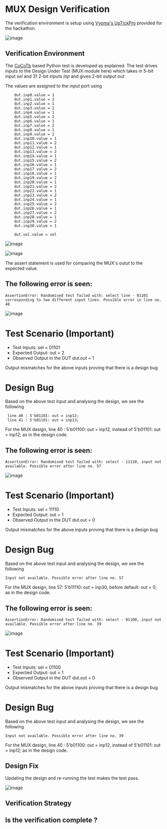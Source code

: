 # MUX Design Verification

The verification environment is setup using [Vyoma's UpTickPro](https://vyomasystems.com) provided for the hackathon.

![image](https://user-images.githubusercontent.com/70422874/180948628-e3b7198e-3dbd-4c59-a4f0-49c08048eb9e.png)

## Verification Environment

The [CoCoTb](https://www.cocotb.org/) based Python test is developed as explained. The test drives inputs to the Design Under Test (MUX module here) which takes in 5-bit input *sel* and 31 2-bit inputs *inp* and gives 2-bit output *out*

The values are assigned to the input port using 
```
    dut.inp0.value = 1
    dut.inp1.value = 2
    dut.inp2.value = 1
    dut.inp3.value = 2
    dut.inp4.value = 1
    dut.inp5.value = 2
    dut.inp6.value = 1
    dut.inp7.value = 2
    dut.inp8.value = 1
    dut.inp9.value = 2
    dut.inp10.value = 1
    dut.inp11.value = 2
    dut.inp12.value = 1
    dut.inp13.value = 2
    dut.inp14.value = 1
    dut.inp15.value = 2
    dut.inp16.value = 1
    dut.inp17.value = 2
    dut.inp18.value = 1
    dut.inp19.value = 2
    dut.inp20.value = 1
    dut.inp21.value = 2
    dut.inp22.value = 1
    dut.inp23.value = 2
    dut.inp24.value = 1
    dut.inp25.value = 2
    dut.inp26.value = 1
    dut.inp27.value = 2
    dut.inp28.value = 1
    dut.inp29.value = 2
    dut.inp30.value = 1 

    dut.sel.value = sel
```
![image](https://user-images.githubusercontent.com/70422874/180708014-8b05c385-6e33-4c38-ad23-5c6c0acb76f1.png)

![image](https://user-images.githubusercontent.com/70422874/180708074-08b96270-6b68-46f3-8008-ee19cf9bf928.png)

The assert statement is used for comparing the MUX's outut to the expected value.

## The following error is seen:
```
AssertionError: Randomised test failed with: select line - 01101 corresponding to two different input lines. Possible error in line no. 40
```
![image](https://user-images.githubusercontent.com/70422874/180707564-9f78f528-34da-4af9-a1ef-03be85f639b0.png)

# Test Scenario **(Important)**
- Test Inputs: sel = 01101
- Expected Output: out = 2
- Observed Output in the DUT dut.out = 1

Output mismatches for the above inputs proving that there is a design bug

# Design Bug
Based on the above test input and analysing the design, we see the following

```
 line 40 : 5'b01101: out = inp12;
 line 41 : 5'b01101: out = inp13;
```
For the MUX design, line 40 :  5'b01100: out = inp12, instead of  5'b01101: out = inp12; as in the design code.

## The following error is seen:
```
AssertionError: Randomised test failed with: select - 11110, input not available. Possible error after line no. 57
```
![image](https://user-images.githubusercontent.com/70422874/180707639-66f0b545-57f6-4b52-96d8-aaca66b9554b.png)

# Test Scenario **(Important)**
- Test Inputs: sel = 11110
- Expected Output: out = 1
- Observed Output in the DUT dut.out = 0

Output mismatches for the above inputs proving that there is a design bug

# Design Bug
Based on the above test input and analysing the design, we see the following

```
Input not available. Possible error after line no. 57
```
For the MUX design, line 57:  5'b11110: out = inp30, before default: out = 0; as in the design code.

## The following error is seen:
```
AssertionError: Randomised test failed with: select - 01100, input not available. Possible error after line no. 39
```
![image](https://user-images.githubusercontent.com/70422874/180707446-ded3180a-a2ad-4f8a-b42c-0cf47f65436e.png)

# Test Scenario **(Important)**
- Test Inputs: sel = 01100
- Expected Output: out = 1
- Observed Output in the DUT dut.out = 0

Output mismatches for the above inputs proving that there is a design bug

# Design Bug
Based on the above test input and analysing the design, we see the following

```
Input not available. Possible error after line no. 39
```
For the MUX design, line 40 :  5'b01100: out = inp12, instead of  5'b01101: out = inp12; as in the design code.

## Design Fix
Updating the design and re-running the test makes the test pass.

![image](https://user-images.githubusercontent.com/70422874/180708949-cc5bd573-d6f4-4c10-bfa5-340cb578d8e8.png)


## Verification Strategy

## Is the verification complete ?
